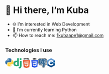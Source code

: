 # 👋 Hi there, I’m Kuba
- 🌐 I’m interested in Web Development
- 🐍 I’m currently learning Python
- 📫 How to reach me: [1kubaape1@gmail.com]("mailto:1kubaape1@gmail.com")

### Technologies I use
[<img align="left" alt="LinkedIn" width="26" src="https://github.com/KubaBee/KubaBee/blob/master/python.png?raw=true" />](https://pl.python.org/)
[<img align="left" alt="LinkedIn" width="26" src="https://raw.githubusercontent.com/KubaBee/KubaBee/365e87b7f5df7751b6dc33d8afa8ea23b71b5b32/django.svg" />](https://www.djangoproject.com/)
<img align="left" alt="LinkedIn" width="31" src="https://github.com/KubaBee/KubaBee/blob/master/html.png?raw=true" />
<img align="left" alt="LinkedIn" width="21" src="https://github.com/KubaBee/KubaBee/blob/master/css.png?raw=true" />
<img align="left" alt="LinkedIn" width="29" src="https://github.com/KubaBee/KubaBee/blob/master/postgres.png?raw=true" />
<img align="left" alt="LinkedIn" width="26" src="https://github.com/KubaBee/KubaBee/blob/master/cpp.png?raw=true" />
